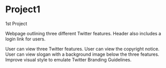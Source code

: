 # Project1
1st Project

Webpage outlining three different Twitter features.  Header also includes a login link for users.

User can view three Twitter features.
User can view the copyright notice.
User can view slogan with a background image below the three features.
Improve visual style to emulate Twitter Branding Guidelines.

